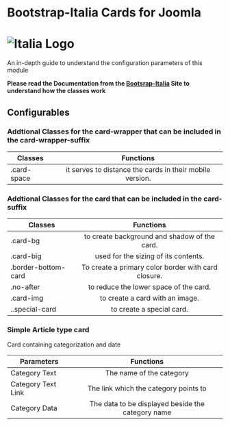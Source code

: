 # Bootstrap-Italia Cards for Joomla
# ![Italia Logo](https://italia.github.io/bootstrap-italia/docs/assets/img/favicons/favicon-32x32.png)
An in-depth guide to understand the configuration parameters of this module

**Please read the Documentation from the [Bootsrap-Italia](https://italia.github.io/bootstrap-italia/docs/componenti/card/) Site to understand how the classes work**

## Configurables

### Addtional Classes for the **card-wrapper** that can be included in the card-wrapper-suffix

| Classes       | Functions    |
| ------------- |:-------------:| 
| .card-space      |  it serves to distance the cards in their mobile version.  | 

### Addtional Classes for the **card** that can be included in the card-suffix

| Classes       | Functions    |
| ------------- |:-------------:| 
| .card-bg      |  to create background and shadow of the card.  |
| .card-big     |  used for the sizing of its contents.  | 
|.border-bottom-card    |  To create a primary color border with card closure.  | 
|.no-after   |  to reduce the lower space of the card.  | 
|.card-img   |  to create a card with an image.  |
|..special-card   |  to create a special card.  | 

### Simple Article type card
Card containing categorization and date

| Parameters      | Functions    |
| ------------- |:-------------:| 
| Category Text      |  The name of the category |
| Category Text Link    | The link which the category points to | 
| Category Data   | The data to be displayed beside the category name | 

